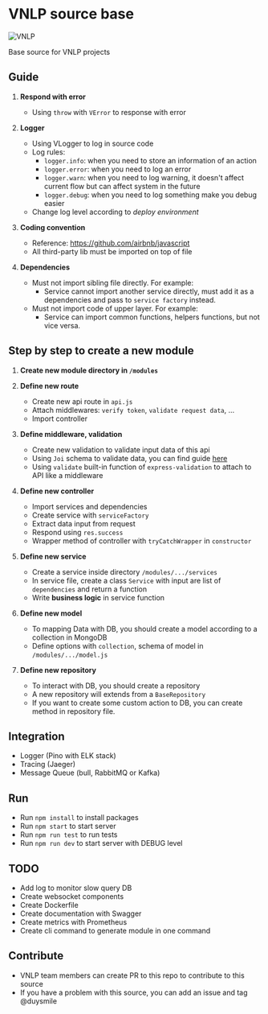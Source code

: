 # VNLP source base
![VNLP](https://img.shields.io/badge/VNLP%20Tech-vnlp.ai-brightgreen)

Base source for VNLP projects


## Guide
1. **Respond with error**
    - Using `throw` with `VError` to response with error

2. **Logger**
    - Using VLogger to log in source code
    - Log rules:
        - `logger.info`: when you need to store an information of an action
        - `logger.error`: when you need to log an error
        - `logger.warn`: when you need to log warning, it doesn't affect current flow but can affect system in the future
        - `logger.debug`: when you need to log something make you debug easier
    - Change log level according to *deploy environment*

3. **Coding convention**
    - Reference: https://github.com/airbnb/javascript
    - All third-party lib must be imported on top of file

4. **Dependencies**
    - Must not import sibling file directly. For example:
        - Service cannot import another service directly, must add it as a dependencies and pass to `service factory` instead.
    - Must not import code of upper layer. For example:
        - Service can import common functions, helpers functions, but not vice versa.


## Step by step to create a new module
1. **Create new module directory in `/modules`**

2. **Define new route**
    - Create new api route in `api.js`
    - Attach middlewares: `verify token`, `validate request data`, ...
    - Import controller

3. **Define middleware, validation**
    - Create new validation to validate input data of this api
    - Using `Joi` schema to validate data, you can find guide [here](https://joi.dev/api/?v=17.4.2)
    - Using `validate` built-in function of `express-validation` to attach to API like a middleware

4. **Define new controller**
    - Import services and dependencies
    - Create service with `serviceFactory`
    - Extract data input from request
    - Respond using `res.success`
    - Wrapper method of controller with `tryCatchWrapper` in `constructor`

5. **Define new service**
    - Create a service inside directory `/modules/.../services`
    - In service file, create a class `Service` with input are list of `dependencies` and return a function
    - Write **business logic** in service function

6. **Define new model**
    - To mapping Data with DB, you should create a model according to a collection in MongoDB
    - Define options with `collection`, schema of model in `/modules/.../model.js`

7. **Define new repository**
    - To interact with DB, you should create a repository
    - A new repository will extends from a `BaseRepository`
    - If you want to create some custom action to DB, you can create method in repository file.


## Integration
- Logger (Pino with ELK stack)
- Tracing (Jaeger)
- Message Queue (bull, RabbitMQ or Kafka)


## Run
- Run `npm install` to install packages
- Run `npm start` to start server
- Run `npm run test` to run tests
- Run `npm run dev` to start server with DEBUG level


## TODO
- Add log to monitor slow query DB
- Create websocket components
- Create Dockerfile
- Create documentation with Swagger
- Create metrics with Prometheus
- Create cli command to generate module in one command


## Contribute
- VNLP team members can create PR to this repo to contribute to this source
- If you have a problem with this source, you can add an issue and tag @duysmile
